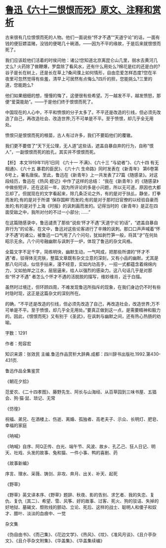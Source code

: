 # [鲁迅《六十二恨恨而死》原文、注释和赏析](https://www.vrrw.net/wx/9525.html)

古来很有几位恨恨而死的人物。他们一面说些“怀才不遇”“天道宁论”的话，一面有钱的便狂嫖滥赌，没钱的便喝几十碗酒，——因为不平的缘故，于是后来就恨恨而死了。

我们应该趁他们活着的时侯问他：诸公!您知道北京离昆仑山几里，弱水去黄河几丈么? 火药除了做鞭爆，罗盘除了看风水，还有什么用处么?棉花是红的还是白的?谷子是长在树上，还是长在草上?桑间濮上如何情形，自由恋爱怎样态度?您在半夜里可忽然觉得有些羞，清早上可居然有点悔么?四斤的担，您能挑么?三里的道，您能跑么?

他们如果细细的想，慢慢的悔了，这便很有些希望。万一越发不平，越发愤怒，那便“爱莫能助”。——于是他们终于恨恨而死了。

中国现在的人心中，不平和愤恨的分子太多了。不平还是改造的引线，但必须先改造了自己，再改造社会、改造世界;万不可单是不平。至于愤恨，却几乎全无用处。

愤恨只是恨恨而死的根苗，古人有过许多，我们不要蹈他们的覆辙。

我们更不要借了“天下无公理，无人道”这些话，遮盖自暴自弃的行为，自称“恨人”，一副恨恨而死的脸孔，其实并不恨恨而死。



【析】 本文1919年11月1日同 《六十一 不满》、《六十三 “与幼者”》、《六十四 有无相通》、《六十五 暴君的臣民》、《六十六 生命路》同时发表在《新青年》 第6卷第6号上，署名唐俟。至此，鲁迅在《新青年》上一共发表了27篇《随感录》。对这段经历，鲁迅在《热风·题记》中作了这样的总结： “我在《新青年》的《随感录》中做些短评，还在这前一年，因为所评论的多是小问题，所以无可道，原因也大都忘却了。但就现在的文字看起来，除几条泛论之外，有的是对于扶乩，静坐，打拳而发的;有的是对于所谓 ‘保存国粹’而发的;有的是对于那时旧官僚的以经验自豪而发的;有的是对于上海《时报》的讽刺画而发的。记得当时的《新青年》是正在四面受敌之中，我所对付的不过一小部分; ……”

在这篇随感录中，鲁迅谴责了那些“说些‘怀才不遇’‘天道宁论’的话”，“遮盖自暴自弃行为”的论客。在文中，鲁迅对这些论客进行了辛辣的讽刺。那口口声声喊着“怀才不遇”的诸公，被鲁迅一口气用了八个问句，犹如剥竹笋一般，将其“才”在何处昭示无余。八个问号融幽默与讽刺于一炉，体现了鲁迅的杂文风格。

全篇文字不足千字，简练明快，幽默生动，一气呵成，把那些所谓的“怀才不遇”者，驳得体无完肤，整篇文章既有杂文立意的深刻，又有小品的幽默。尤其是那八句问话，似信手拈来，漫不经意，实如内功高手，一招一式都蕴含着绵绵内力，又如拍岸之江水，层层逼来，给人以强烈的感染力。这八句话几乎是对那些“怀才不遇” 者怎么个怀才不遇的活脱脱的描写，维妙维肖，近于白描。

虽然时过境迁，但环顾四周，不难发现鲁迅所指斥的现象，在我们身边仍不时有些时隐时现，这正是这篇杂文的深刻所在。

的确，“不平还是改造的引线，但必须先改造了自己，再改造社会，改造世界;万不可单是不平。至于愤恨，却几乎全无用处。”要真正做到这一点，是需要精神和毅力的。因此，《恨恨而死》又有别于《圣武》，在讽刺与幽默之间，还有热心热肠的劝喻。

字数：1291

作者：苑容宏

知识来源：张效民 主编.鲁迅作品赏析大辞典.成都：四川辞书出版社.1992.第430-431页.

鲁迅作品全集鉴赏

《朝花夕拾》

范爱农、《二十四孝图》、藤野先生、阿长与山海经、从百草园到三味书屋、五猖会、狗·猫·鼠、琐记、无常

《仿徨》

祝福、弟兄、在酒楼上、伤逝、离婚、孤独者、高老夫子、示众、长明灯、肥皂、幸福的家庭

《呐喊》

《呐喊》自序、阿Q正传、白光、端午节、风波、故乡、孔乙己、狂人日记、明天、社戏、头发的故事、兔和猫、一件小事、鸭的喜剧、药

《故事新编》

序言、理水、采薇、铸剑、非攻、奔月、出关、补天、起死

《野草》

《野草》英文译本序、《野草》题辞、秋夜、影的告别、求乞者、我的失恋、复仇、复仇〔其二〕、希望、雪、风筝、好的故事、过客、死火、狗的驳诘、失掉的好地狱、墓碣文、颓败线的颤动、立论、死后、这样的战士、聪明人和傻子和奴才、腊叶、淡淡的血痕中、一觉

杂文集

《伪自由书》、《而己集》、《花边文学》、《热风》、《坟》、《准风月谈》、《且介亭杂文》、《且介亭杂文附集》、《华盖集》、《华盖集续编》

